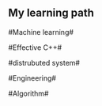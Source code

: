 ## My learning path ##
#Machine learning#

#Effective C++#

#distrubuted system#

#Engineering#

#Algorithm#

